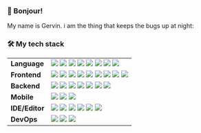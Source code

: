 <h3>👋 Bonjour!</h3>

My name is Gervin. i am the thing that keeps the bugs up at night:

<h3>🛠️ My tech stack</h3>

<!-- ref: https://github.com/Ileriayo/markdown-badges#-frameworks-platforms-and-libraries -->

<table>
    <tbody>
        <tr>
            <td><b>Language</b></td>
            <td>
                <img
                    src="https://img.shields.io/badge/typescript-%23007ACC.svg?style=for-the-badge&logo=typescript&logoColor=white"
                />
                <img
                    src="https://img.shields.io/badge/java-%23ED8B00.svg?style=for-the-badge&logo=openjdk&logoColor=white"
                />
                <img
                    src="https://img.shields.io/badge/Apache%20Groovy-4298B8.svg?style=for-the-badge&logo=Apache+Groovy&logoColor=white"
                />
                <img
                    src="https://img.shields.io/badge/dart-%230175C2.svg?style=for-the-badge&logo=dart&logoColor=white"
                />
                <img
                    src="https://img.shields.io/badge/c%23-%23239120.svg?style=for-the-badge&logo=c-sharp&logoColor=white"
                />
                <img
                    src="https://img.shields.io/badge/rust-%23000000.svg?style=for-the-badge&logo=rust&logoColor=white"
                />
                <img
                    src="https://img.shields.io/badge/lua-%232C2D72.svg?style=for-the-badge&logo=lua&logoColor=white"
                />
                <img
                    src="https://img.shields.io/badge/-GraphQL-E10098?style=for-the-badge&logo=graphql&logoColor=white"
                />
            </td>
        </tr>
        <tr>
            <td><b>Frontend</b></td>
            <td>
                <img
                    src="https://img.shields.io/badge/react-%2320232a.svg?style=for-the-badge&logo=react&logoColor=%2361DAFB"
                />
                <img
                    src="https://img.shields.io/badge/Next-black?style=for-the-badge&logo=next.js&logoColor=white"
                />
                <img
                    src="https://img.shields.io/badge/Gatsby-%23663399.svg?style=for-the-badge&logo=gatsby&logoColor=white"
                />
                <img
                    src="https://img.shields.io/badge/SolidJS-2c4f7c?style=for-the-badge&logo=solid&logoColor=c8c9cb"
                />
                <img
                    src="https://img.shields.io/badge/vuejs-%2335495e.svg?style=for-the-badge&logo=vuedotjs&logoColor=%234FC08"
                />
                <img
                    src="https://img.shields.io/badge/svelte-%23f1413d.svg?style=for-the-badge&logo=svelte&logoColor=white"
                />
                <img
                    src="https://img.shields.io/badge/MUI-%230081CB.svg?style=for-the-badge&logo=mui&logoColor=white"
                />
                <img
                    src="https://img.shields.io/badge/styled--components-DB7093?style=for-the-badge&logo=styled-components&logoColor=white"
                />
                <img
                    src="https://img.shields.io/badge/tailwindcss-%2338B2AC.svg?style=for-the-badge&logo=tailwind-css&logoColor=white"
                />
            </td>
        </tr>
        <tr>
            <td><b>Backend</b></td>
            <td>
                <image
                    src="https://img.shields.io/badge/express.js-%23404d59.svg?style=for-the-badge&logo=express&logoColor=%2361DAFB"
                />
                <image
                    src="https://img.shields.io/badge/fastify-%23000000.svg?style=for-the-badge&logo=fastify&logoColor=white"
                />
                <image
                    src="https://img.shields.io/badge/MongoDB-%234ea94b.svg?style=for-the-badge&logo=mongodb&logoColor=white"
                />
                <image
                    src="https://img.shields.io/badge/postgres-%23316192.svg?style=for-the-badge&logo=postgresql&logoColor=white"
                />
                <image
                    src="https://img.shields.io/badge/MariaDB-003545?style=for-the-badge&logo=mariadb&logoColor=white"
                />
                <image
                    src="https://img.shields.io/badge/mysql-%2300f.svg?style=for-the-badge&logo=mysql&logoColor=white"
                />
                <image
                    src="https://img.shields.io/badge/Microsoft%20SQL%20Server-CC2927?style=for-the-badge&logo=microsoft%20sql%20server&logoColor=white"
                />
            </td>
        </tr>
        <tr>
            <td><b>Mobile</b></td>
            <td>
                <img
                    src="https://img.shields.io/badge/react_native-%2320232a.svg?style=for-the-badge&logo=react&logoColor=%2361DAFB"
                />
                <img
                    src="https://img.shields.io/badge/Android-3DDC84?style=for-the-badge&logo=android&logoColor=white"
                />
                <img
                    src="https://img.shields.io/badge/swift-F54A2A?style=for-the-badge&logo=swift&logoColor=white"
                />
            </td>
        </tr>
        <tr>
            <td><b>IDE/Editor</b></td>
            <td>
                <img
                    src="https://img.shields.io/badge/NeoVim-%2357A143.svg?&style=for-the-badge&logo=neovim&logoColor=white"
                />
                <img
                    src="https://img.shields.io/badge/VIM-%2311AB00.svg?style=for-the-badge&logo=vim&logoColor=white"
                />
                <img
                    src="https://img.shields.io/badge/Android%20Studio-3DDC84.svg?style=for-the-badge&logo=android-studio&logoColor=white"
                />
                <img
                    src="https://img.shields.io/badge/IntelliJIDEA-000000.svg?style=for-the-badge&logo=intellij-idea&logoColor=white"
                />
                <img
                    src="https://img.shields.io/badge/Rider-000000.svg?style=for-the-badge&logo=Rider&logoColor=white&color=black&labelColor=crimson"
                />
                <img
                    src="https://img.shields.io/badge/CLion-black?style=for-the-badge&logo=clion&logoColor=white"
                />
            </td>
        </tr>
        <tr>
            <td><b>DevOps</b></td>
            <td>
                <img
                    src="https://img.shields.io/badge/docker-%230db7ed.svg?style=for-the-badge&logo=docker&logoColor=white"
                />
                <img
                    src="https://img.shields.io/badge/gitlab%20ci-%23181717.svg?style=for-the-badge&logo=gitlab&logoColor=white"
                />
                <img
                    src="https://img.shields.io/badge/github%20actions-%232671E5.svg?style=for-the-badge&logo=githubactions&logoColor=white"
                />
            </td>
        </tr>
    </tbody>
</table>
